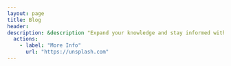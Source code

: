 ```yaml
---
layout: page
title: Blog
header:
description: &description "Expand your knowledge and stay informed with our engaging blog posts"
  actions:
    - label: "More Info"
      url: "https://unsplash.com"
---
```

